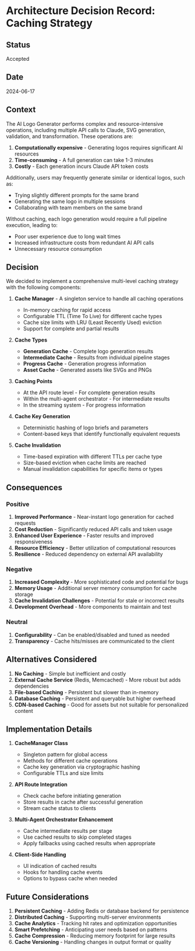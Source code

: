 # Architecture Decision Record: Caching Strategy

## Status
Accepted

## Date
2024-06-17

## Context
The AI Logo Generator performs complex and resource-intensive operations, including multiple API calls to Claude, SVG generation, validation, and transformation. These operations are:

1. **Computationally expensive** - Generating logos requires significant AI resources
2. **Time-consuming** - A full generation can take 1-3 minutes
3. **Costly** - Each generation incurs Claude API token costs

Additionally, users may frequently generate similar or identical logos, such as:
- Trying slightly different prompts for the same brand
- Generating the same logo in multiple sessions
- Collaborating with team members on the same brand

Without caching, each logo generation would require a full pipeline execution, leading to:
- Poor user experience due to long wait times
- Increased infrastructure costs from redundant AI API calls
- Unnecessary resource consumption

## Decision
We decided to implement a comprehensive multi-level caching strategy with the following components:

1. **Cache Manager** - A singleton service to handle all caching operations
   - In-memory caching for rapid access
   - Configurable TTL (Time To Live) for different cache types
   - Cache size limits with LRU (Least Recently Used) eviction
   - Support for complete and partial results

2. **Cache Types**
   - **Generation Cache** - Complete logo generation results
   - **Intermediate Cache** - Results from individual pipeline stages
   - **Progress Cache** - Generation progress information
   - **Asset Cache** - Generated assets like SVGs and PNGs

3. **Caching Points**
   - At the API route level - For complete generation results
   - Within the multi-agent orchestrator - For intermediate results
   - In the streaming system - For progress information

4. **Cache Key Generation**
   - Deterministic hashing of logo briefs and parameters
   - Content-based keys that identify functionally equivalent requests

5. **Cache Invalidation**
   - Time-based expiration with different TTLs per cache type
   - Size-based eviction when cache limits are reached
   - Manual invalidation capabilities for specific items or types

## Consequences

### Positive
1. **Improved Performance** - Near-instant logo generation for cached requests
2. **Cost Reduction** - Significantly reduced API calls and token usage
3. **Enhanced User Experience** - Faster results and improved responsiveness
4. **Resource Efficiency** - Better utilization of computational resources
5. **Resilience** - Reduced dependency on external API availability

### Negative
1. **Increased Complexity** - More sophisticated code and potential for bugs
2. **Memory Usage** - Additional server memory consumption for cache storage
3. **Cache Invalidation Challenges** - Potential for stale or incorrect results
4. **Development Overhead** - More components to maintain and test

### Neutral
1. **Configurability** - Can be enabled/disabled and tuned as needed
2. **Transparency** - Cache hits/misses are communicated to the client

## Alternatives Considered

1. **No Caching** - Simple but inefficient and costly
2. **External Cache Service** (Redis, Memcached) - More robust but adds dependencies
3. **File-based Caching** - Persistent but slower than in-memory
4. **Database Caching** - Persistent and queryable but higher overhead
5. **CDN-based Caching** - Good for assets but not suitable for personalized content

## Implementation Details

1. **CacheManager Class**
   - Singleton pattern for global access
   - Methods for different cache operations
   - Cache key generation via cryptographic hashing
   - Configurable TTLs and size limits

2. **API Route Integration**
   - Check cache before initiating generation
   - Store results in cache after successful generation
   - Stream cache status to clients

3. **Multi-Agent Orchestrator Enhancement**
   - Cache intermediate results per stage
   - Use cached results to skip completed stages
   - Apply fallbacks using cached results when appropriate

4. **Client-Side Handling**
   - UI indication of cached results
   - Hooks for handling cache events
   - Options to bypass cache when needed

## Future Considerations

1. **Persistent Caching** - Adding Redis or database backend for persistence
2. **Distributed Caching** - Supporting multi-server environments
3. **Cache Analytics** - Tracking hit rates and optimization opportunities
4. **Smart Prefetching** - Anticipating user needs based on patterns
5. **Cache Compression** - Reducing memory footprint for large results
6. **Cache Versioning** - Handling changes in output format or quality